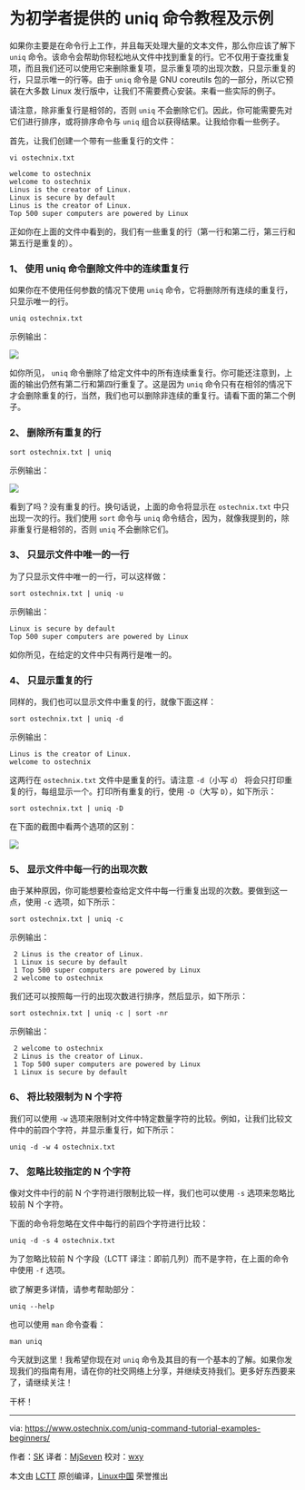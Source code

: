 为初学者提供的 uniq 命令教程及示例
=====

如果你主要是在命令行上工作，并且每天处理大量的文本文件，那么你应该了解下 `uniq` 命令。该命令会帮助你轻松地从文件中找到重复的行。它不仅用于查找重复项，而且我们还可以使用它来删除重复项，显示重复项的出现次数，只显示重复的行，只显示唯一的行等。由于 `uniq` 命令是 GNU coreutils 包的一部分，所以它预装在大多数 Linux 发行版中，让我们不需要费心安装。来看一些实际的例子。

请注意，除非重复行是相邻的，否则 `uniq` 不会删除它们。因此，你可能需要先对它们进行排序，或将排序命令与 `uniq` 组合以获得结果。让我给你看一些例子。

首先，让我们创建一个带有一些重复行的文件：

```
vi ostechnix.txt
```
```
welcome to ostechnix
welcome to ostechnix
Linus is the creator of Linux.
Linux is secure by default
Linus is the creator of Linux.
Top 500 super computers are powered by Linux
```

正如你在上面的文件中看到的，我们有一些重复的行（第一行和第二行，第三行和第五行是重复的）。

### 1、 使用 uniq 命令删除文件中的连续重复行

如果你在不使用任何参数的情况下使用 `uniq` 命令，它将删除所有连续的重复行，只显示唯一的行。

```
uniq ostechnix.txt
```

示例输出：

![][2]

如你所见， `uniq` 命令删除了给定文件中的所有连续重复行。你可能还注意到，上面的输出仍然有第二行和第四行重复了。这是因为 `uniq` 命令只有在相邻的情况下才会删除重复的行，当然，我们也可以删除非连续的重复行。请看下面的第二个例子。

### 2、 删除所有重复的行

```
sort ostechnix.txt | uniq
```

示例输出：

![][3]

看到了吗？没有重复的行。换句话说，上面的命令将显示在 `ostechnix.txt` 中只出现一次的行。我们使用 `sort` 命令与 `uniq` 命令结合，因为，就像我提到的，除非重复行是相邻的，否则 `uniq` 不会删除它们。

### 3、 只显示文件中唯一的一行

为了只显示文件中唯一的一行，可以这样做：

```
sort ostechnix.txt | uniq -u
```

示例输出：

```
Linux is secure by default
Top 500 super computers are powered by Linux
```

如你所见，在给定的文件中只有两行是唯一的。

### 4、 只显示重复的行

同样的，我们也可以显示文件中重复的行，就像下面这样：

```
sort ostechnix.txt | uniq -d
```

示例输出：

```
Linus is the creator of Linux.
welcome to ostechnix
```

这两行在 `ostechnix.txt` 文件中是重复的行。请注意 `-d`（小写 `d`） 将会只打印重复的行，每组显示一个。打印所有重复的行，使用 `-D`（大写 `D`），如下所示：

```
sort ostechnix.txt | uniq -D
```

在下面的截图中看两个选项的区别：

![][4]

### 5、 显示文件中每一行的出现次数

由于某种原因，你可能想要检查给定文件中每一行重复出现的次数。要做到这一点，使用 `-c` 选项，如下所示：

```
sort ostechnix.txt | uniq -c
```

示例输出：

```
 2 Linus is the creator of Linux.
 1 Linux is secure by default
 1 Top 500 super computers are powered by Linux
 2 welcome to ostechnix
```

我们还可以按照每一行的出现次数进行排序，然后显示，如下所示：

```
sort ostechnix.txt | uniq -c | sort -nr
```

示例输出：

```
 2 welcome to ostechnix
 2 Linus is the creator of Linux.
 1 Top 500 super computers are powered by Linux
 1 Linux is secure by default
```

### 6、 将比较限制为 N 个字符

我们可以使用 `-w` 选项来限制对文件中特定数量字符的比较。例如，让我们比较文件中的前四个字符，并显示重复行，如下所示：

```
uniq -d -w 4 ostechnix.txt
```

### 7、 忽略比较指定的 N 个字符

像对文件中行的前 N 个字符进行限制比较一样，我们也可以使用 `-s` 选项来忽略比较前 N 个字符。

下面的命令将忽略在文件中每行的前四个字符进行比较：

```
uniq -d -s 4 ostechnix.txt
```

为了忽略比较前 N 个字段（LCTT 译注：即前几列）而不是字符，在上面的命令中使用 `-f` 选项。

欲了解更多详情，请参考帮助部分：

```
uniq --help
```

也可以使用 `man` 命令查看：

```
man uniq
```

今天就到这里！我希望你现在对 `uniq` 命令及其目的有一个基本的了解。如果你发现我们的指南有用，请在你的社交网络上分享，并继续支持我们。更多好东西要来了，请继续关注！

干杯！

--------------------------------------------------------------------------------

via: https://www.ostechnix.com/uniq-command-tutorial-examples-beginners/

作者：[SK][a]
译者：[MjSeven](https://github.com/MjSeven)
校对：[wxy](https://github.com/wxy)

本文由 [LCTT](https://github.com/LCTT/TranslateProject) 原创编译，[Linux中国](https://linux.cn/) 荣誉推出

[a]:https://www.ostechnix.com
[1]:data:image/gif;base64,R0lGODlhAQABAIAAAAAAAP///yH5BAEAAAAALAAAAAABAAEAAAIBRAA7
[2]:http://www.ostechnix.com/wp-content/uploads/2018/01/uniq-2.png
[3]:http://www.ostechnix.com/wp-content/uploads/2018/01/uniq-1-1.png
[4]:http://www.ostechnix.com/wp-content/uploads/2018/01/uniq-4.png

